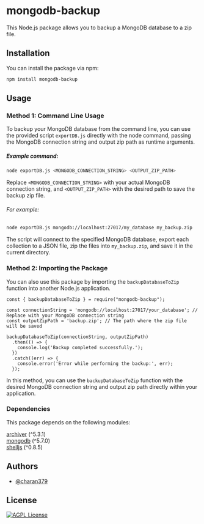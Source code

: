 # mongodb-backup

This Node.js package allows you to backup a MongoDB database to a zip file.

## Installation

You can install the package via npm:

```bash
npm install mongodb-backup
```

## Usage

### Method 1: Command Line Usage

To backup your MongoDB database from the command line, you can use the provided script `exportDB.js` directly with the node command, passing the MongoDB connection string and output zip path as runtime arguments.

##### Example command:

```bash
node exportDB.js <MONGODB_CONNECTION_STRING> <OUTPUT_ZIP_PATH>
```

Replace `<MONGODB_CONNECTION_STRING>` with your actual MongoDB connection string, and `<OUTPUT_ZIP_PATH>` with the desired path to save the backup zip file.

###### For example:

```bash
node exportDB.js mongodb://localhost:27017/my_database my_backup.zip
```

The script will connect to the specified MongoDB database, export each collection to a JSON file, zip the files into `my_backup.zip`, and save it in the current directory.

### Method 2: Importing the Package

You can also use this package by importing the `backupDatabaseToZip` function into another Node.js application.

```
const { backupDatabaseToZip } = require("mongodb-backup");

const connectionString = 'mongodb://localhost:27017/your_database'; // Replace with your MongoDB connection string
const outputZipPath = 'backup.zip'; // The path where the zip file will be saved

backupDatabaseToZip(connectionString, outputZipPath)
  .then(() => {
    console.log('Backup completed successfully.');
  })
  .catch((err) => {
    console.error('Error while performing the backup:', err);
  });
```

In this method, you can use the `backupDatabaseToZip` function with the desired MongoDB connection string and output zip path directly within your application.

### Dependencies

This package depends on the following modules:

[archiver](https://www.npmjs.com/package/archiver) (^5.3.1)        
[mongodb](https://www.npmjs.com/package/mongodb) (^5.7.0)       
[shelljs](https://www.npmjs.com/package/shelljs) (^0.8.5)       

## Authors

- [@charan379](https://www.github.com/charan379)

## License

[![AGPL License](https://img.shields.io/badge/LICENSE-GNU%20AGPLv3-brightgreen)](https://www.gnu.org/licenses/agpl-3.0.en.html)